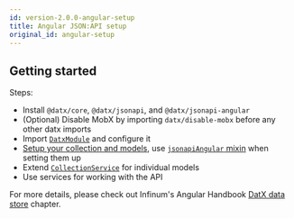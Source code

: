 ```yaml
---
id: version-2.0.0-angular-setup
title: Angular JSON:API setup
original_id: angular-setup
---
```


## Getting started

Steps:

- Install `@datx/core`, `@datx/jsonapi`, and `@datx/jsonapi-angular`
- (Optional) Disable MobX by importing `datx/disable-mobx` before any other datx imports
- Import [`DatxModule`](../jsonapi-angular/datx-module.md) and configure it
- [Setup your collection and models](./basic-setup), use [`jsonapiAngular` mixin](../jsonapi-angular/mixin.md) when setting them up
- Extend [`CollectionService`](../jsonapi-angular/collection-service.md) for individual models
- Use services for working with the API

For more details, please check out Infinum's Angular Handbook [DatX data store](https://infinum.com/handbook/books/frontend/angular/angular-guidelines-and-best-practices/datx-data-store) chapter.
